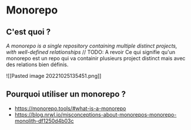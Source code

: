 # Monorepo
## C'est quoi ? 
*A monorepo is a single repository containing multiple distinct projects, with well-defined relationships*
// TODO: A revoir
Ce qui signifie qu'un monorepo est un repo qui va containir plusieurs project distinct mais avec des relations bien définis.

![[Pasted image 20221025135451.png]]

## Pourquoi utiliser un monorepo ? 

- https://monorepo.tools/#what-is-a-monorepo
- https://blog.nrwl.io/misconceptions-about-monorepos-monorepo-monolith-df1250d4b03c


